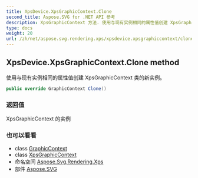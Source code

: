 ```yaml
---
title: XpsDevice.XpsGraphicContext.Clone
second_title: Aspose.SVG for .NET API 参考
description: XpsGraphicContext 方法. 使用与现有实例相同的属性值创建 XpsGraphicContext 类的新实例
type: docs
weight: 20
url: /zh/net/aspose.svg.rendering.xps/xpsdevice.xpsgraphiccontext/clone/
---
```

## XpsDevice.XpsGraphicContext.Clone method

使用与现有实例相同的属性值创建 XpsGraphicContext 类的新实例。

```csharp
public override GraphicContext Clone()
```

### 返回值

XpsGraphicContext 的实例

### 也可以看看

* class [GraphicContext](../../../aspose.svg.rendering/graphiccontext/)
* class [XpsGraphicContext](../)
* 命名空间 [Aspose.Svg.Rendering.Xps](../../xpsdevice.xpsgraphiccontext/)
* 部件 [Aspose.SVG](../../../)



